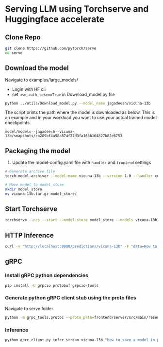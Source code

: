 # Serving LLM using Torchserve and Huggingface accelerate


## Clone Repo

```bash
git clone https://github.com/pytorch/serve
cd serve
```

## Download the model

Navigate to examples/large_models/

- Login with HF cli
- set `use_auth_token=True` in Download_model.py file

```bash
python ../utils/Download_model.py --model_name jagadeesh/vicuna-13b
```

The script prints the path where the model is downloaded as below. This is an example and in your workload you want to use your actual trained model checkpoints.

`model/models--jagadeesh--vicuna-13b/snapshots/ca289bf4a98a874f27d3fa166b164827b82e6753`

## Packaging the model

1. Update the model-config.yaml file with `handler` and `frontend` settings
   
```bash
# Generate archive file
torch-model-archiver --model-name vicuna-13b --version 1.0 --handler custom_handler.py -r requirements.txt --config-file model-config.yaml --archive-format tgz

# Move model to model_store
mkdir model_store
mv vicuna-13b.tar.gz model_store/
```

## Start Torchserve

```bash
torchserve --ncs --start --model-store model_store --models vicuna-13b.tar.gz
```

## HTTP Inference

```bash
curl -v "http://localhost:8080/predictions/vicuna-13b" -F "data=How to save a model in pytorch?"
```

## gRPC

### Install gRPC python dependencies

```bash
pip install -U grpcio protobuf grpcio-tools
```

### Generate python gRPC client stub using the proto files

Navigate to serve folder

```bash
python -m grpc_tools.protoc --proto_path=frontend/server/src/main/resources/proto/ --python_out=./ --grpc_python_out=./ frontend/server/src/main/resources/proto/inference.proto frontend/server/src/main/resources/proto/management.proto
```

### Inference

```bash
python gprc_client.py infer_stream vicuna-13b "How to save a model in pytorch?"
```
